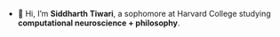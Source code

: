 - 👋 Hi, I’m **Siddharth Tiwari**, a sophomore at Harvard College studying **computational neuroscience + philosophy**.
  
<!---
siddharth-r-tiwari/siddharth-r-tiwari is a ✨ special ✨ repository because its `README.md` (this file) appears on your GitHub profile.
You can click the Preview link to take a look at your changes.
--->

